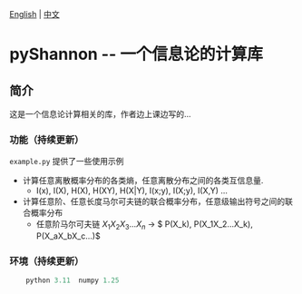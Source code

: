[English](./docs/en/README-en.md) | [中文](./docs/zh/README-zh.md) 

# pyShannon -- 一个信息论的计算库

## 简介

这是一个信息论计算相关的库，作者边上课边写的...

### 功能（持续更新）

`example.py` 提供了一些使用示例

* 计算任意离散概率分布的各类熵，任意离散分布之间的各类互信息量.
  * I(x), I(X), H(X), H(XY), H(X|Y), I(x;y), I(X;y), I(X,Y) ... 
* 计算任意阶、任意长度马尔可夫链的联合概率分布，任意级输出符号之间的联合概率分布
  * 任意阶马尔可夫链 $X_1X_2X_3...X_n$ -> $ P(X_k), P(X_1X_2...X_k), P(X_aX_bX_c...)$


### 环境（持续更新）
```python
    python 3.11  numpy 1.25
```